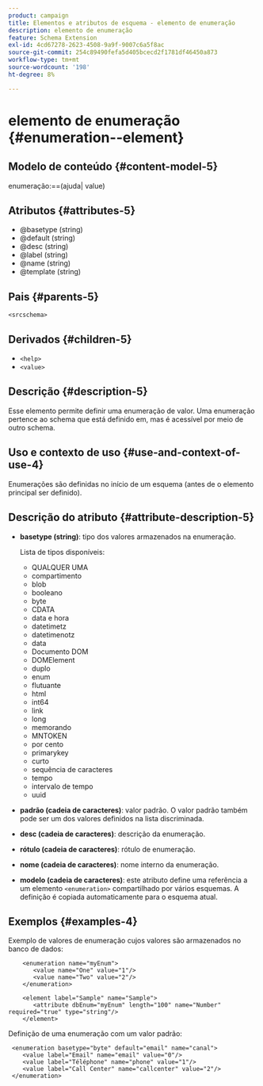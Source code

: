 ```yaml
---
product: campaign
title: Elementos e atributos de esquema - elemento de enumeração
description: elemento de enumeração
feature: Schema Extension
exl-id: 4cd67278-2623-4508-9a9f-9007c6a5f8ac
source-git-commit: 254c89490fefa5d405bcecd2f1781df46450a873
workflow-type: tm+mt
source-wordcount: '198'
ht-degree: 8%

---
```


# elemento de enumeração {#enumeration--element}


## Modelo de conteúdo {#content-model-5}

enumeração:==(ajuda| value)

## Atributos {#attributes-5}

* @basetype (string)
* @default (string)
* @desc (string)
* @label (string)
* @name (string)
* @template (string)

## Pais {#parents-5}

`<srcschema>`

## Derivados {#children-5}

* `<help>`
* `<value>`

## Descrição {#description-5}

Esse elemento permite definir uma enumeração de valor. Uma enumeração pertence ao schema que está definido em, mas é acessível por meio de outro schema.

## Uso e contexto de uso {#use-and-context-of-use-4}

Enumerações são definidas no início de um esquema (antes de o elemento principal ser definido).

## Descrição do atributo {#attribute-description-5}

* **basetype (string)**: tipo dos valores armazenados na enumeração.

  Lista de tipos disponíveis:

   * QUALQUER UMA
   * compartimento
   * blob
   * booleano
   * byte
   * CDATA
   * data e hora
   * datetimetz
   * datetimenotz
   * data
   * Documento DOM
   * DOMElement
   * duplo
   * enum
   * flutuante
   * html
   * int64
   * link
   * long
   * memorando
   * MNTOKEN
   * por cento
   * primarykey
   * curto
   * sequência de caracteres
   * tempo
   * intervalo de tempo
   * uuid

* **padrão (cadeia de caracteres)**: valor padrão. O valor padrão também pode ser um dos valores definidos na lista discriminada.
* **desc (cadeia de caracteres)**: descrição da enumeração.
* **rótulo (cadeia de caracteres)**: rótulo de enumeração.
* **nome (cadeia de caracteres)**: nome interno da enumeração.
* **modelo (cadeia de caracteres)**: este atributo define uma referência a um elemento `<enumeration>` compartilhado por vários esquemas. A definição é copiada automaticamente para o esquema atual.

## Exemplos {#examples-4}

Exemplo de valores de enumeração cujos valores são armazenados no banco de dados:

```
    <enumeration name="myEnum">
       <value name="One" value="1"/>
       <value name="Two" value="2"/>
    </enumeration>

    <element label="Sample" name="Sample">
       <attribute dbEnum="myEnum" length="100" name="Number" required="true" type="string"/>
    </element>
```

Definição de uma enumeração com um valor padrão:

```
 <enumeration basetype="byte" default="email" name="canal">
    <value label="Email" name="email" value="0"/> 
    <value label="Téléphone" name="phone" value="1"/>
    <value label="Call Center" name="callcenter" value="2"/>
 </enumeration>
```
